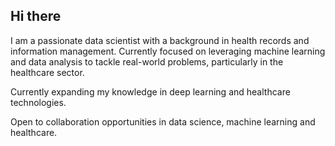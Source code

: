 ## Hi there 


I am a passionate data scientist with a background in health records and information management. Currently focused on leveraging machine learning and data analysis to tackle real-world problems, particularly in the healthcare sector. 

Currently expanding my knowledge in deep learning and healthcare technologies.

Open to collaboration opportunities in data science, machine learning and healthcare.
<!--
**Shisiajoy/shisiajoy** is a ✨ _special_ ✨ repository because its `README.md` (this file) appears on your GitHub profile.

Here are some ideas to get you started:

- 🔭 I’m currently working on ...
- 🌱 I’m currently learning ...
- 👯 I’m looking to collaborate on ...
- 🤔 I’m looking for help with ...
- 💬 Ask me about ...
- 📫 How to reach me: ...
- 😄 Pronouns: ...
- ⚡ Fun fact: ...
-->
